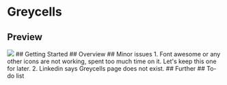 # Greycells

## Preview
<img src="./images/RPS.gif">
## Getting Started
## Overview
## Minor issues
1. Font awesome or any other icons are not working, spent too much time on it. Let's keep this one for later.
2. Linkedin says Greycells page does not exist.
## Further
## To-do list
